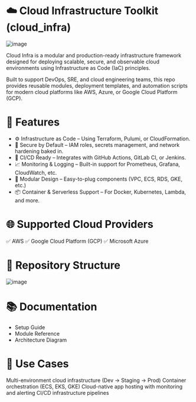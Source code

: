 # ☁️ Cloud Infrastructure Toolkit (cloud_infra)

![image](https://github.com/user-attachments/assets/7eb9a772-c02d-4a18-bd74-33f771d9bc5f)

Cloud Infra is a modular and production-ready infrastructure framework designed for deploying scalable, secure, and observable cloud environments using Infrastructure as Code (IaC) principles.

Built to support DevOps, SRE, and cloud engineering teams, this repo provides reusable modules, deployment templates, and automation scripts for modern cloud platforms like AWS, Azure, or Google Cloud Platform (GCP).

# 🔧 Features
- ⚙️ Infrastructure as Code – Using Terraform, Pulumi, or CloudFormation.
- 🔐 Secure by Default – IAM roles, secrets management, and network hardening baked in.
- 🚀 CI/CD Ready – Integrates with GitHub Actions, GitLab CI, or Jenkins.
- 📈 Monitoring & Logging – Built-in support for Prometheus, Grafana, CloudWatch, etc.
- 🧩 Modular Design – Easy-to-plug components (VPC, ECS, RDS, GKE, etc.)
- 📦 Container & Serverless Support – For Docker, Kubernetes, Lambda, and more.

# 🌐 Supported Cloud Providers
✅ AWS
✅ Google Cloud Platform (GCP)
✅ Microsoft Azure

# 📁 Repository Structure
![image](https://github.com/user-attachments/assets/ab41c7b7-1959-4460-a0c7-7b036e60f418)

# 📚 Documentation
- Setup Guide
- Module Reference
- Architecture Diagram

# 🧪 Use Cases
Multi-environment cloud infrastructure (Dev → Staging → Prod)
Container orchestration (ECS, EKS, GKE)
Cloud-native app hosting with monitoring and alerting
CI/CD infrastructure pipelines  
